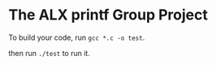 # The ALX **printf** Group Project  

To build your code, run `gcc *.c -o test`.

then run `./test` to run it.